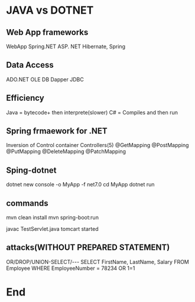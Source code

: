 # JAVA vs DOTNET

## Web App frameworks

WebApp  Spring.NET ASP. NET 
Hibernate, Spring

## Data Access

ADO.NET OLE DB Dapper
JDBC

## Efficiency

Java = bytecode+ then interprete(slower)
C#  = Compiles and then run

## Spring frmaework for .NET

Inversion of Control container
Controllers(5)
@GetMapping
@PostMapping
@PutMapping
@DeleteMapping
@PatchMapping


## Sping-dotnet

dotnet new console -o MyApp -f net7.0
cd MyApp
dotnet run

## commands
mvn clean install
mvn spring-boot:run

javac TestServlet.java
tomcart started

## attacks(WITHOUT PREPARED STATEMENT)

OR/DROP/UNION-SELECT/---
SELECT FirstName, LastName, Salary
  FROM Employee
 WHERE EmployeeNumber = 78234 OR 1=1

# End